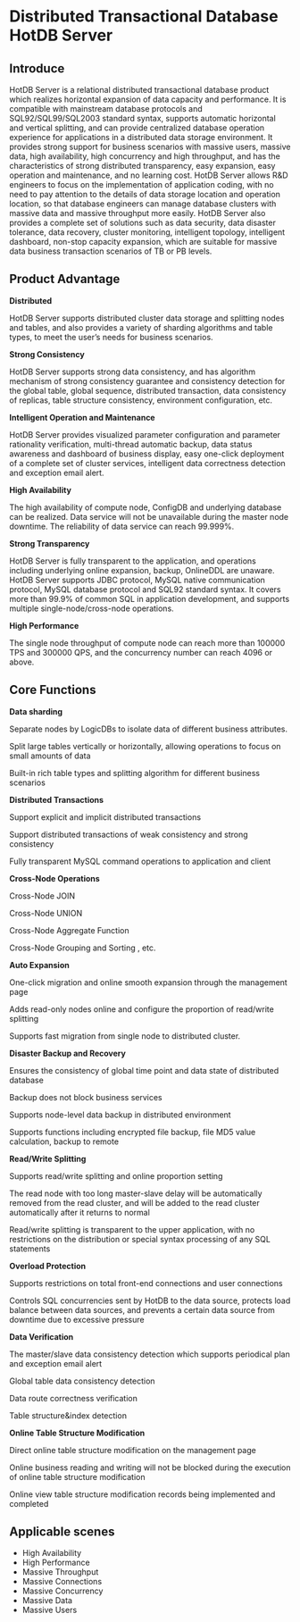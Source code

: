 # Distributed Transactional Database HotDB Server

## Introduce

HotDB Server is a relational distributed transactional database product which realizes horizontal expansion of data capacity and performance. It is compatible with mainstream database protocols and SQL92/SQL99/SQL2003 standard syntax, supports automatic horizontal and vertical splitting, and can provide centralized database operation experience for applications in a distributed data storage environment. It provides strong support for business scenarios with massive users, massive data, high availability, high concurrency and high throughput, and has the characteristics of strong distributed transparency, easy expansion, easy operation and maintenance, and no learning cost. HotDB Server allows R&D engineers to focus on the implementation of application coding, with no need to pay attention to the details of data storage location and operation location, so that database engineers can manage  database clusters with massive data and massive throughput more easily. HotDB Server also provides a complete set of solutions such as data security, data disaster tolerance, data recovery, cluster monitoring, intelligent topology, intelligent dashboard, non-stop capacity expansion, which are suitable for massive data business transaction scenarios of TB or PB levels.

## Product Advantage

**Distributed**

HotDB Server supports distributed cluster data storage and splitting nodes and tables, and also provides a variety of sharding algorithms and table types, to meet the user’s needs for business scenarios.

**Strong Consistency**

HotDB Server supports strong data consistency, and has algorithm mechanism of strong consistency guarantee and consistency detection for the global table, global sequence, distributed transaction, data consistency of replicas, table structure consistency, environment configuration, etc.

**Intelligent Operation and Maintenance**

HotDB Server provides visualized parameter configuration and parameter rationality verification, multi-thread automatic backup, data status awareness and dashboard of business display, easy one-click deployment of a complete set of cluster services, intelligent data correctness detection and exception email alert.

**High Availability**

The high availability of compute node, ConfigDB and underlying database can be realized. Data service will not be unavailable during the master node downtime. The reliability of data service can reach 99.999%.

**Strong Transparency**

HotDB Server is fully transparent to the application, and operations including underlying online expansion, backup, OnlineDDL are unaware. HotDB Server supports JDBC protocol, MySQL native communication protocol, MySQL database protocol and SQL92 standard syntax. It covers more than 99.9% of common SQL in application development, and supports multiple single-node/cross-node operations.

**High Performance**

The single node throughput of compute node can reach more than 100000 TPS and 300000 QPS, and the concurrency number can reach 4096 or above.

## Core Functions

**Data sharding**

Separate nodes by LogicDBs to isolate data of different business attributes.

Split large tables vertically or horizontally, allowing operations to focus on small amounts of data

Built-in rich table types and splitting algorithm for different business scenarios

**Distributed Transactions**

Support explicit and implicit distributed transactions

Support distributed transactions of weak consistency and strong consistency

Fully transparent MySQL command operations to application and client

**Cross-Node Operations**

Cross-Node JOIN

Cross-Node UNION

Cross-Node Aggregate Function

Cross-Node Grouping and Sorting , etc.

**Auto Expansion**

One-click migration and online smooth expansion through the management page

Adds read-only nodes online and configure the proportion of read/write splitting

Supports fast migration from single node to distributed cluster.

**Disaster Backup and Recovery**

Ensures the consistency of global time point and data state of distributed database

Backup does not block business services

Supports node-level data backup in distributed environment

Supports functions including encrypted file backup, file MD5 value calculation, backup to remote

**Read/Write Splitting**

Supports read/write splitting and online proportion setting

The read node with too long master-slave delay will be automatically removed from the read cluster, and will be added to the read cluster automatically after it returns to normal

Read/write splitting is transparent to the upper application, with no restrictions on the distribution or special syntax processing of any SQL statements

**Overload Protection**

Supports restrictions on total front-end connections and user connections

Controls SQL concurrencies sent by HotDB to the data source, protects load balance between data sources, and prevents a certain data source from downtime due to excessive pressure

**Data Verification**

The master/slave data consistency detection which supports periodical plan and exception email alert

Global table data consistency detection

Data route correctness verification

Table structure&index detection

**Online Table Structure Modification**

Direct online table structure modification on the management page

Online business reading and writing will not be blocked during the execution of online table structure modification

Online view table structure modification records being implemented and completed

## Applicable scenes

* High Availability
* High Performance
* Massive Throughput
* Massive Connections
* Massive Concurrency
* Massive Data
* Massive Users

